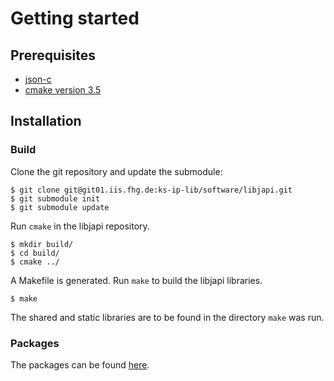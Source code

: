 # Getting started

## Prerequisites
- [json-c](https://github.com/json-c/json-c)
- [cmake version 3.5](https://cmake.org/)

## Installation

### Build
Clone the git repository and update the submodule:
```shell
$ git clone git@git01.iis.fhg.de:ks-ip-lib/software/libjapi.git
$ git submodule init
$ git submodule update
```

Run `cmake` in the libjapi repository.
```shell
$ mkdir build/
$ cd build/
$ cmake ../
```

A Makefile is generated. Run `make` to build the libjapi libraries.
```shell
$ make
```
The shared and static libraries are to be found in the directory `make` was run.

### Packages
The packages can be found <a href="../../repo/index.html">here</a>.